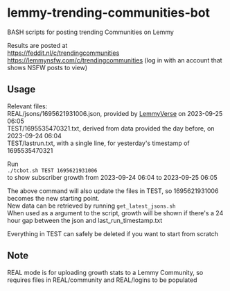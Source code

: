 # lemmy-trending-communities-bot
BASH scripts for posting trending Communities on Lemmy

Results are posted at  
https://feddit.nl/c/trendingcommunities  
https://lemmynsfw.com/c/trendingcommunities (log in with an account that shows NSFW posts to view)  

## Usage  
Relevant files:  
REAL/jsons/1695621931006.json, provided by [LemmyVerse](https://lemmyverse.net) on 2023-09-25 06:05  
TEST/1695535470321.txt, derived from data provided the day before, on 2023-09-24 06:04  
TEST/lastrun.txt, with a single line, for yesterday's timestamp of 1695535470321  

Run  
`./tcbot.sh TEST 1695621931006`  
to show subscriber growth from 2023-09-24 06:04 to 2023-09-25 06:05  

The above command will also update the files in TEST, so 1695621931006 becomes the new starting point.  
New data can be retrieved by running `get_latest_jsons.sh`  
When used as a argument to the script, growth will be shown if there's a 24 hour gap between the json and last_run_timestamp.txt  

Everything in TEST can safely be deleted if you want to start from scratch  

## Note

REAL mode is for uploading growth stats to a Lemmy Community, so requires files in REAL/community and REAL/logins
to be populated
